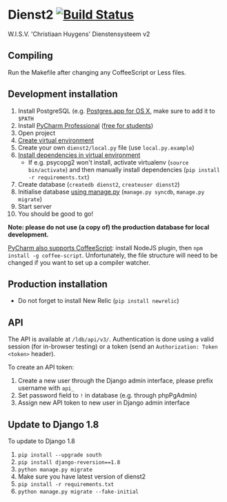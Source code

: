 # Dienst2 [![Build Status](https://travis-ci.org/WISVCH/dienst2.svg?branch=master)](https://travis-ci.org/WISVCH/dienst2)
W.I.S.V. 'Christiaan Huygens'
Dienstensysteem v2

## Compiling

Run the Makefile after changing any CoffeeScript or Less files.

## Development installation

1. Install PostgreSQL (e.g. [Postgres.app for OS X](http://postgresapp.com), make sure to add it to `$PATH`
2. Install [PyCharm Professional](https://www.jetbrains.com/pycharm/) ([free for students](https://www.jetbrains.com/student/))
3. Open project
4. [Create virtual environment](https://www.jetbrains.com/pycharm/help/creating-virtual-environment.html)
5. Create your own `dienst2/local.py` file (use `local.py.example`)
6. [Install dependencies in virtual environment](https://www.jetbrains.com/pycharm/help/resolving-unsatisfied-dependencies.html)
   * If e.g. psycopg2 won't install, activate virtualenv (`source bin/activate`) and then manually install dependencies (`pip install -r requirements.txt`)
7. Create database (`createdb dienst2`, `createuser dienst2`)
8. Initialise database [using manage.py](https://www.jetbrains.com/pycharm/help/running-tasks-of-manage-py-utility.html) (`manage.py syncdb`, `manage.py migrate`)
9. Start server
10. You should be good to go!

**Note: please do not use (a copy of) the production database for local development.**

[PyCharm also supports CoffeeScript](https://www.jetbrains.com/pycharm/help/transpiling-coffeescript-to-javascript.html): install NodeJS plugin, then `npm install -g coffee-script`. Unfortunately, the file structure will need to be changed if you want to set up a compiler watcher.

## Production installation

* Do not forget to install New Relic (`pip install newrelic`)

## API

The API is available at `/ldb/api/v3/`. Authentication is done using a valid session (for in-browser testing) or a token (send an `Authorization: Token <token>` header).

To create an API token:

1. Create a new user through the Django admin interface, please prefix username with `api_`
2. Set password field to `!` in database (e.g. through phpPgAdmin)
3. Assign new API token to new user in Django admin interface

## Update to Django 1.8

To update to Django 1.8

1. `pip install --upgrade south`
2. `pip install django-reversion==1.8`
3. `python manage.py migrate`
4. Make sure you have latest version of dienst2
5. `pip install -r requirements.txt`
6. `python manage.py migrate --fake-initial`

